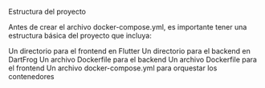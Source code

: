 Estructura del proyecto

Antes de crear el archivo docker-compose.yml, es importante tener una estructura básica del proyecto que incluya:

Un directorio para el frontend en Flutter
Un directorio para el backend en DartFrog
Un archivo Dockerfile para el backend
Un archivo Dockerfile para el frontend
Un archivo docker-compose.yml para orquestar los contenedores
